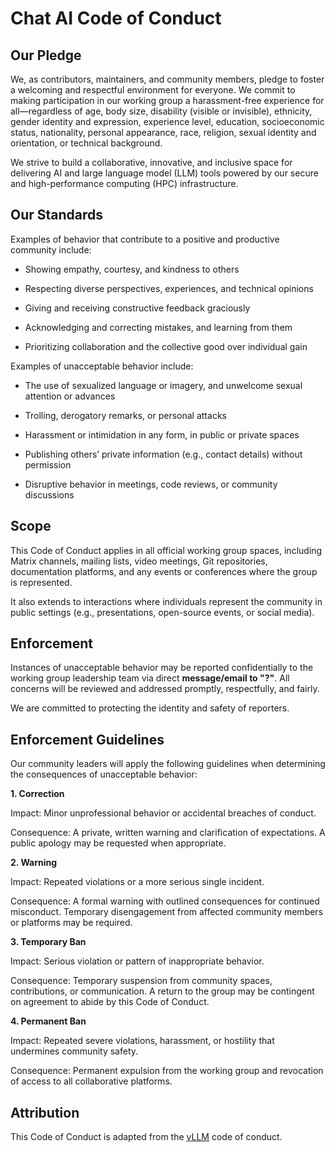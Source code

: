 # Chat AI Code of Conduct
## Our Pledge

We, as contributors, maintainers, and community members, pledge to foster a welcoming and respectful environment for everyone. We commit to making participation in our working group a harassment-free experience for all—regardless of age, body size, disability (visible or invisible), ethnicity, gender identity and expression, experience level, education, socioeconomic status, nationality, personal appearance, race, religion, sexual identity and orientation, or technical background.

We strive to build a collaborative, innovative, and inclusive space for delivering AI and large language model (LLM) tools powered by our secure and high-performance computing (HPC) infrastructure.

## Our Standards

Examples of behavior that contribute to a positive and productive community include:

- Showing empathy, courtesy, and kindness to others

- Respecting diverse perspectives, experiences, and technical opinions

- Giving and receiving constructive feedback graciously

- Acknowledging and correcting mistakes, and learning from them

- Prioritizing collaboration and the collective good over individual gain

Examples of unacceptable behavior include:

- The use of sexualized language or imagery, and unwelcome sexual attention or advances

- Trolling, derogatory remarks, or personal attacks

- Harassment or intimidation in any form, in public or private spaces

- Publishing others’ private information (e.g., contact details) without permission

- Disruptive behavior in meetings, code reviews, or community discussions

## Scope

This Code of Conduct applies in all official working group spaces, including Matrix channels, mailing lists, video meetings, Git repositories, documentation platforms, and any events or conferences where the group is represented.

It also extends to interactions where individuals represent the community in public settings (e.g., presentations, open-source events, or social media).

## Enforcement

Instances of unacceptable behavior may be reported confidentially to the working group leadership team via direct **message/email to "?"**. All concerns will be reviewed and addressed promptly, respectfully, and fairly.

We are committed to protecting the identity and safety of reporters.

## Enforcement Guidelines

Our community leaders will apply the following guidelines when determining the consequences of unacceptable behavior:

**1. Correction**

Impact: Minor unprofessional behavior or accidental breaches of conduct.

Consequence: A private, written warning and clarification of expectations. A public apology may be requested when appropriate.

**2. Warning**

Impact: Repeated violations or a more serious single incident.

Consequence: A formal warning with outlined consequences for continued misconduct. Temporary disengagement from affected community members or platforms may be required.

**3. Temporary Ban**

Impact: Serious violation or pattern of inappropriate behavior.

Consequence: Temporary suspension from community spaces, contributions, or communication. A return to the group may be contingent on agreement to abide by this Code of Conduct.

**4. Permanent Ban**

Impact: Repeated severe violations, harassment, or hostility that undermines community safety.

Consequence: Permanent expulsion from the working group and revocation of access to all collaborative platforms.

##  Attribution
This Code of Conduct is adapted from the [vLLM](https://github.com/vllm-project/vllm/blob/main/CODE_OF_CONDUCT.md) code of conduct.